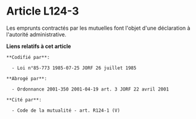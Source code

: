 # Article L124-3

Les emprunts contractés par les mutuelles font l'objet d'une déclaration à l'autorité administrative.

**Liens relatifs à cet article**

	**Codifié par**:

	  - Loi n°85-773 1985-07-25 JORF 26 juillet 1985

	**Abrogé par**:

	  - Ordonnance 2001-350 2001-04-19 art. 3 JORF 22 avril 2001

	**Cité par**:

	  - Code de la mutualité - art. R124-1 (V)
